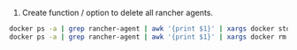 1. Create function / option to delete all rancher agents.

```bash
docker ps -a | grep rancher-agent | awk '{print $1}' | xargs docker stop; docker stop kubelet ; docker stop kube-proxy && sleep 1
docker ps -a | grep rancher-agent | awk '{print $1}' | xargs docker rm
```
